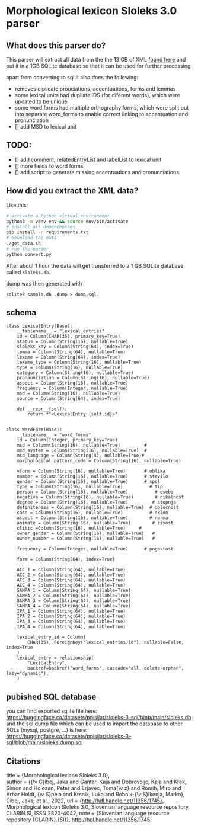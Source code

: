 # Morphological lexicon Sloleks 3.0 parser

## What does this parser do?
This parser will extract all data from the the 13 GB of XML [found here](https://www.clarin.si/repository/xmlui/handle/11356/1745)
and put it in a 1GB SQLite database so that it can be used for further processing.

apart from converting to sql it also does the following:
- removes diplicate prouciations, accentuations, forms and lemmas
- some lexical units had dupliate IDS (for diferent words), which were updated to be unique
- some word forms had multiple orthography forms, which were split out into separate word_forms to enable correct linking to accentuation and pronunciation
- [] add MSD to lexical unit

## TODO:
- [] add comment, relatedEntryList and labelList to lexical unit
- [] more fields to word forms
- [] add script to generate missing accentuations and pronunciations

## How did you extract the XML data?
Like this:
```bash
# activate a Python virtual environment
python3 -m venv env && source env/bin/activate
# install all dependencies
pip install -r requirements.txt
# download the data
./get_data.sh
# run the parser
python convert.py
```

After about 1 hour the data will get transferred to a 1 GB SQLite database called `sloleks.db`.

dump was then generated with
```
sqlite3 sample.db .dump > dump.sql.
```


## schema

```
class LexicalEntry(Base):
    __tablename__ = "lexical_entries"
    id = Column(CHAR(35), primary_key=True)
    status = Column(String(16), nullable=True)
    sloleks_key = Column(String(64), index=True)
    lemma = Column(String(64), nullable=True)
    lexeme = Column(String(64), index=True)
    lexeme_type = Column(String(16), nullable=True)
    type = Column(String(16), nullable=True)
    category = Column(String(16), nullable=True)
    pronaunciation = Column(String(16), nullable=True)
    aspect = Column(String(16), nullable=True)
    frequency = Column(Integer, nullable=True)
    msd = Column(String(16), nullable=True)
    source = Column(String(64), index=True)

    def __repr__(self):
        return f"<LexicalEntry {self.id}>"


class WordForm(Base):
    __tablename__ = "word_forms"
    id = Column(Integer, primary_key=True)
    msd = Column(String(16), nullable=True)         #
    msd_system = Column(String(16), nullable=True)  #
    msd_language = Column(String(4), nullable=True)# 
    morphological_pattern_code = Column(String(16), nullable=True) 

    vform = Column(String(16), nullable=True)       # oblika
    number = Column(String(16), nullable=True)      # stevilo
    gender = Column(String(16), nullable=True)      # spol
    type = Column(String(16), nullable=True)          # tip
    person = Column(String(16), nullable=True)          # oseba
    negative = Column(String(16), nullable=True)        # nikalnost
    degree = Column(String(16), nullable=True)         # stopnja
    definiteness = Column(String(16), nullable=True)  # dolocnost
    case = Column(String(16), nullable=True)          # sklon
    aspect = Column(String(16), nullable=True)        # norma
    animate = Column(String(16), nullable=True)        # zivost
    clitic =Column(String(16), nullable=True)     # 
    owner_gender = Column(String(16), nullable=True)   # 
    owner_number = Column(String(16), nullable=True)   # 

    frequency = Column(Integer, nullable=True)      # pogostost

    form = Column(String(64), index=True)

    ACC_1 = Column(String(64), nullable=True)
    ACC_2 = Column(String(64), nullable=True)
    ACC_3 = Column(String(64), nullable=True)
    ACC_4 = Column(String(64), nullable=True)
    SAMPA_1 = Column(String(64), nullable=True)
    SAMPA_2 = Column(String(64), nullable=True)
    SAMPA_3 = Column(String(64), nullable=True)
    SAMPA_4 = Column(String(64), nullable=True)
    IPA_1 = Column(String(64), nullable=True)
    IPA_2 = Column(String(64), nullable=True)
    IPA_3 = Column(String(64), nullable=True)
    IPA_4 = Column(String(64), nullable=True)

    lexical_entry_id = Column(
        CHAR(35), ForeignKey("lexical_entries.id"), nullable=False, index=True
    )
    lexical_entry = relationship(
        "LexicalEntry",
        backref=backref("word_forms", cascade="all, delete-orphan", lazy="dynamic"),
    )
```

## pubished SQL database

you can find exported sqlite file here: https://huggingface.co/datasets/ppisljar/sloleks-3-sql/blob/main/sloleks.db
and the sql dump file which can be used to import the database to other SQLs (mysql, postgre, ...) is here: https://huggingface.co/datasets/ppisljar/sloleks-3-sql/blob/main/sloleks.dump.sql

## Citations
 title = {Morphological lexicon Sloleks 3.0},	
 author = {{\v C}ibej, Jaka and Gantar, Kaja and Dobrovoljc, Kaja and Krek, Simon and Holozan, Peter and Erjavec, Toma{\v z} and Romih, Miro and Arhar Holdt, {\v S}pela and Krsnik, Luka and Robnik-{\v S}ikonja, Marko},	 Čibej, Jaka; et al., 2022, 
 url = {http://hdl.handle.net/11356/1745},	  Morphological lexicon Sloleks 3.0, Slovenian language resource repository CLARIN.SI, ISSN 2820-4042, 
 note = {Slovenian language resource repository {CLARIN}.{SI}},	  http://hdl.handle.net/11356/1745.